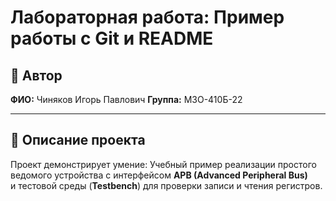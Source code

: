 # Лабораторная работа: Пример работы с Git и README

## 👤 Автор
**ФИО:** Чиняков Игорь Павлович
**Группа:** М3О-410Б-22

---

## 📘 Описание проекта
Проект демонстрирует умение:
Учебный пример реализации простого ведомого устройства с интерфейсом **APB (Advanced Peripheral Bus)**  
и тестовой среды (**Testbench**) для проверки записи и чтения регистров.

